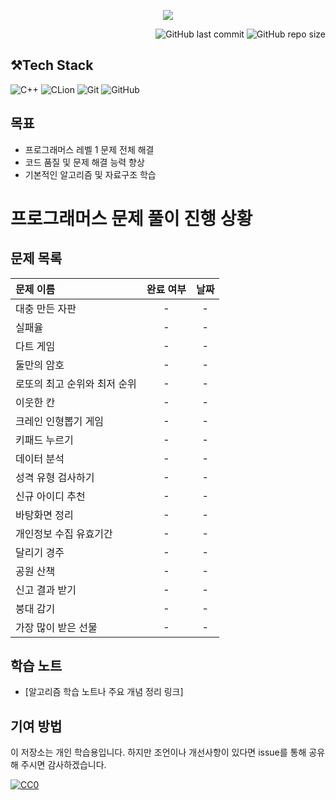 <p align='center'>
    <img src=https://capsule-render.vercel.app/api?type=waving&height=210&color=gradient&text=프로그래머즈%20연습문제&textBg=false&fontColor=FFFFFF&desc=레벨1&descAlign=91&descAlignY=58&descSize=30">
</p>
<div align="right">

![GitHub last commit](https://img.shields.io/github/last-commit/gobad820/programmers-level-one)
![GitHub repo size](https://img.shields.io/github/repo-size/gobad820/programmers-level-one)

</div>

## ⚒️Tech Stack

![C++](https://img.shields.io/badge/C++-00599C?style=for-the-badge&logo=c%2B%2B&logoColor=white&style=flat)
![CLion](https://img.shields.io/badge/CLion-000000?style=for-the-badge&logo=clion&logoColor=white&style=flat)
![Git](https://img.shields.io/badge/Git-F05032?style=for-the-badge&logo=git&logoColor=white&style=flat)
![GitHub](https://img.shields.io/badge/GitHub-181717?style=for-the-badge&logo=github&logoColor=white&style=flat)

## 목표

- 프로그래머스 레벨 1 문제 전체 해결
- 코드 품질 및 문제 해결 능력 향상
- 기본적인 알고리즘 및 자료구조 학습

# 프로그래머스 문제 풀이 진행 상황

## 문제 목록

| 문제 이름            | 완료 여부 | 날짜 |
|:-----------------|:-----:|:--:|
| 대충 만든 자판         |   -   | -  |
| 실패율              |   -   | -  |
| 다트 게임            |   -   | -  |
| 둘만의 암호           |   -   | -  |
| 로또의 최고 순위와 최저 순위 |   -   | -  |
| 이웃한 칸            |   -   | -  |
| 크레인 인형뽑기 게임      |   -   | -  |
| 키패드 누르기          |   -   | -  |
| 데이터 분석           |   -   | -  |
| 성격 유형 검사하기       |   -   | -  |
| 신규 아이디 추천        |   -   | -  |
| 바탕화면 정리          |   -   | -  |
| 개인정보 수집 유효기간     |   -   | -  |
| 달리기 경주           |   -   | -  |
| 공원 산책            |   -   | -  |
| 신고 결과 받기         |   -   | -  |
| 붕대 감기            |   -   | -  |
| 가장 많이 받은 선물      |   -   | -  |

## 학습 노트

- [알고리즘 학습 노트나 주요 개념 정리 링크]

## 기여 방법

이 저장소는 개인 학습용입니다. 하지만 조언이나 개선사항이 있다면 issue를 통해 공유해 주시면 감사하겠습니다.

[![CC0](https://licensebuttons.net/p/zero/1.0/88x31.png)](http://creativecommons.org/publicdomain/zero/1.0/)
